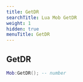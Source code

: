 ```yaml
---
title: GetDR
searchTitle: Lua Mob GetDR
weight: 1
hidden: true
menuTitle: GetDR
---
```

## GetDR
```lua
Mob:GetDR(); -- number
```